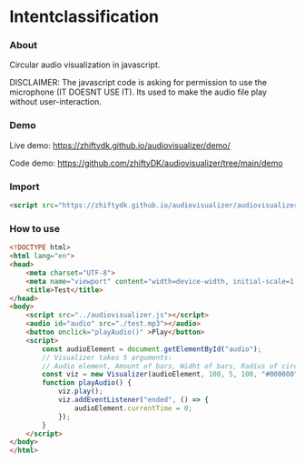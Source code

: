 # Intentclassification

### **About**
Circular audio visualization in javascript.

DISCLAIMER: The javascript code is asking for permission to use the microphone (IT DOESNT USE IT). Its used to make the audio file play without user-interaction.

### **Demo**
Live demo: https://zhiftydk.github.io/audiovisualizer/demo/

Code demo: https://github.com/zhiftyDK/audiovisualizer/tree/main/demo

### **Import**
```html
<script src="https://zhiftydk.github.io/audiovisualizer/audiovisualizer.js"></script>
```

### **How to use**
```html
<!DOCTYPE html>
<html lang="en">
<head>
    <meta charset="UTF-8">
    <meta name="viewport" content="width=device-width, initial-scale=1.0">
    <title>Test</title>
</head>
<body>
    <script src="../audiovisualizer.js"></script>
    <audio id="audio" src="./test.mp3"></audio>
    <button onclick="playAudio()" >Play</button>
    <script>
        const audioElement = document.getElementById("audio");
        // Visualizer takes 5 arguments:
        // Audio element, Amount of bars, Widht of bars, Radius of circle, Color
        const viz = new Visualizer(audioElement, 100, 5, 100, "#000000");
        function playAudio() {
            viz.play();
            viz.addEventListener("ended", () => {
                audioElement.currentTime = 0;
            });
        }
    </script>
</body>
</html>
```